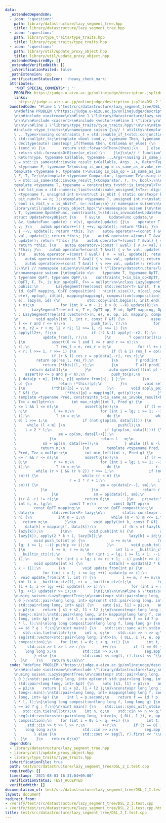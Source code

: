 ```yaml
---
data:
  _extendedDependsOn:
  - icon: ':question:'
    path: library/datastructure/lazy_segment_tree.hpp
    title: library/datastructure/lazy_segment_tree.hpp
  - icon: ':question:'
    path: library/type_traits/type_traits.hpp
    title: library/type_traits/type_traits.hpp
  - icon: ':question:'
    path: library/util/update_proxy_object.hpp
    title: library/util/update_proxy_object.hpp
  _extendedRequiredBy: []
  _extendedVerifiedWith: []
  _isVerificationFailed: false
  _pathExtension: cpp
  _verificationStatusIcon: ':heavy_check_mark:'
  attributes:
    '*NOT_SPECIAL_COMMENTS*': ''
    PROBLEM: https://judge.u-aizu.ac.jp/onlinejudge/description.jsp?id=DSL_2_I
    links:
    - https://judge.u-aizu.ac.jp/onlinejudge/description.jsp?id=DSL_2_I
  bundledCode: "#line 1 \"test/src/datastructure/lazy_segment_tree/DSL_2_I.test.cpp\"\
    \n#define PROBLEM \"https://judge.u-aizu.ac.jp/onlinejudge/description.jsp?id=DSL_2_I\"\
    \n\n#include <iostream>\n\n#line 1 \"library/datastructure/lazy_segment_tree.hpp\"\
    \n\n\n\n#include <cassert>\n#include <vector>\n#line 1 \"library/util/update_proxy_object.hpp\"\
    \n\n\n\n#line 1 \"library/type_traits/type_traits.hpp\"\n\n\n\n#include <limits>\n\
    #include <type_traits>\n\nnamespace suisen {\n// ! utility\ntemplate <typename\
    \ ...Types>\nusing constraints_t = std::enable_if_t<std::conjunction_v<Types...>,\
    \ std::nullptr_t>;\ntemplate <bool cond_v, typename Then, typename OrElse>\nconstexpr\
    \ decltype(auto) constexpr_if(Then&& then, OrElse&& or_else) {\n    if constexpr\
    \ (cond_v) {\n        return std::forward<Then>(then);\n    } else {\n       \
    \ return std::forward<OrElse>(or_else);\n    }\n}\n\n// ! function\ntemplate <typename\
    \ ReturnType, typename Callable, typename ...Args>\nusing is_same_as_invoke_result\
    \ = std::is_same<std::invoke_result_t<Callable, Args...>, ReturnType>;\ntemplate\
    \ <typename F, typename T>\nusing is_uni_op = is_same_as_invoke_result<T, F, T>;\n\
    template <typename F, typename T>\nusing is_bin_op = is_same_as_invoke_result<T,\
    \ F, T, T>;\n\ntemplate <typename Comparator, typename T>\nusing is_comparator\
    \ = std::is_same<std::invoke_result_t<Comparator, T, T>, bool>;\n\n// ! integral\n\
    template <typename T, typename = constraints_t<std::is_integral<T>>>\nconstexpr\
    \ int bit_num = std::numeric_limits<std::make_unsigned_t<T>>::digits;\ntemplate\
    \ <typename T, unsigned int n>\nstruct is_nbit { static constexpr bool value =\
    \ bit_num<T> == n; };\ntemplate <typename T, unsigned int n>\nstatic constexpr\
    \ bool is_nbit_v = is_nbit<T, n>::value;\n} // namespace suisen\n\n\n#line 5 \"\
    library/util/update_proxy_object.hpp\"\n\nnamespace suisen {\n\ntemplate <typename\
    \ T, typename UpdateFunc, constraints_t<std::is_invocable<UpdateFunc>> = nullptr>\n\
    struct UpdateProxyObject {\n    T &v;\n    UpdateFunc update;\n    UpdateProxyObject(T\
    \ &v, UpdateFunc update) : v(v), update(update) {}\n    operator T() const { return\
    \ v; }\n    auto& operator++() { ++v, update(); return *this; }\n    auto& operator--()\
    \ { --v, update(); return *this; }\n    auto& operator+=(const T &val) { v +=\
    \ val, update(); return *this; }\n    auto& operator-=(const T &val) { v -= val,\
    \ update(); return *this; }\n    auto& operator*=(const T &val) { v *= val, update();\
    \ return *this; }\n    auto& operator/=(const T &val) { v /= val, update(); return\
    \ *this; }\n    auto& operator%=(const T &val) { v %= val, update(); return *this;\
    \ }\n    auto& operator =(const T &val) { v  = val, update(); return *this; }\n\
    \    auto& operator<<=(const T &val) { v <<= val, update(); return *this; }\n\
    \    auto& operator>>=(const T &val) { v >>= val, update(); return *this; }\n\
    };\n\n} // namespace suisen\n\n\n#line 7 \"library/datastructure/lazy_segment_tree.hpp\"\
    \n\nnamespace suisen {\ntemplate <\n    typename T, typename OpTT, typename F,\
    \ typename OpFT, typename OpFF,\n    constraints_t<is_bin_op<OpTT, T>, is_same_as_invoke_result<T,\
    \ OpFT, F, T>, is_bin_op<OpFF, F>> = nullptr\n>\nclass LazySegmentTree {\n   \
    \ public:\n        LazySegmentTree(const std::vector<T> &init, T e, OpTT op, F\
    \ id, OpFT mapping, OpFF composition) : n(init.size()), m(ceil_pow2(n)), lg(__builtin_ctz(m)),\
    \ e(e), op(op), id(id), mapping(mapping), composition(composition), data(2 * m,\
    \ e), lazy(m, id) {\n            std::copy(init.begin(), init.end(), data.begin()\
    \ + m);\n            for (int k = m - 1; k > 0; --k) update(k);\n        }\n \
    \       LazySegmentTree(int n, T e, OpTT op, F id, OpFT mapping, OpFF composition)\
    \ : LazySegmentTree(std::vector<T>(n, e), e, op, id, mapping, composition) {}\n\
    \n        void apply(int l, int r, const F &f) {\n            assert(0 <= l and\
    \ l <= r and r <= n);\n            push_to(l, r);\n            for (int l2 = l\
    \ + m, r2 = r + m; l2 < r2; l2 >>= 1, r2 >>= 1) {\n                if (l2 & 1)\
    \ apply(l2++, f);\n                if (r2 & 1) apply(--r2, f);\n            }\n\
    \            update_from(l, r);\n        }\n        T operator()(int l, int r)\
    \ {\n            assert(0 <= l and l <= r and r <= n);\n            push_to(l,\
    \ r);\n            T res_l = e, res_r = e;\n            for (l += m, r += m; l\
    \ < r; l >>= 1, r >>= 1) {\n                if (l & 1) res_l = op(res_l, data[l++]);\n\
    \                if (r & 1) res_r = op(data[--r], res_r);\n            }\n   \
    \         return op(res_l, res_r);\n        }\n        T prod(int l, int r) {\n\
    \            return (*this)(l, r);\n        }\n        T all_prod() {\n      \
    \      return data[1];\n        }\n        auto operator[](int p) {\n        \
    \    assert(0 <= p and p < n);\n            push_to(p);\n            return UpdateProxyObject\
    \ { data[p + m], [this, p]{ update_from(p); } };\n        }\n        T get(int\
    \ p) {\n            return (*this)[p];\n        }\n        void set(int p, T v)\
    \ {\n            (*this)[p] = v;\n        }\n        void apply_point(int p, const\
    \ F &f) {\n            (*this)[p] = mapping(f, get(p));\n        }\n\n       \
    \ template <typename Pred, constraints_t<is_same_as_invoke_result<bool, Pred,\
    \ T>> = nullptr>\n        int max_right(int l, Pred g) {\n            assert(0\
    \ <= l && l <= n);\n            assert(g(e));\n            if (l == n) return\
    \ n;\n            l += m;\n            for (int i = lg; i >= 1; --i) push(l >>\
    \ i);\n            T sm = e;\n            do {\n                while (l % 2 ==\
    \ 0) l >>= 1;\n                if (not g(op(sm, data[l]))) {\n               \
    \     while (l < m) {\n                        push(l);\n                    \
    \    l = 2 * l;\n                        if (g(op(sm, data[l]))) {\n         \
    \                   sm = op(sm, data[l++]);\n                        }\n     \
    \               }\n                    return l - m;\n                }\n    \
    \            sm = op(sm, data[l++]);\n            } while ((l & -l) != l);\n \
    \           return n;\n        }\n        template <typename Pred, constraints_t<is_same_as_invoke_result<bool,\
    \ Pred, T>> = nullptr>\n        int min_left(int r, Pred g) {\n            assert(0\
    \ <= r && r <= n);\n            assert(g(e));\n            if (r == 0) return\
    \ 0;\n            r += m;\n            for (int i = lg; i >= 1; --i) push(r >>\
    \ i);\n            T sm = e;\n            do {\n                r--;\n       \
    \         while (r > 1 && (r % 2)) r >>= 1;\n                if (not g(op(data[r],\
    \ sm))) {\n                    while (r < m) {\n                        push(r);\n\
    \                        r = 2 * r + 1;\n                        if (g(op(data[r],\
    \ sm))) {\n                            sm = op(data[r--], sm);\n             \
    \           }\n                    }\n                    return r + 1 - m;\n\
    \                }\n                sm = op(data[r], sm);\n            } while\
    \ ((r & -r) != r);\n            return 0;\n        }\n    private:\n        const\
    \ int n, m, lg;\n        const T e;\n        const OpTT op;\n        const F id;\n\
    \        const OpFT mapping;\n        const OpFF composition;\n        std::vector<T>\
    \ data;\n        std::vector<F> lazy;\n\n        static constexpr int ceil_pow2(int\
    \ n) {\n            int m = 1;\n            while (m < n) m <<= 1;\n         \
    \   return m;\n        }\n\n        void apply(int k, const F &f) {\n        \
    \    data[k] = mapping(f, data[k]);\n            if (k < m) lazy[k] = composition(f,\
    \ lazy[k]);\n        }\n\n        void push(int k) {\n            apply(2 * k,\
    \ lazy[k]), apply(2 * k + 1, lazy[k]);\n            lazy[k] = id;\n        }\n\
    \        void push_to(int p) {\n            p += m;\n            for (int i =\
    \ lg; i >= 1; --i) push(p >> i);\n        }\n        void push_to(int l, int r)\
    \ {\n            l += m, r += m;\n            int li = __builtin_ctz(l), ri =\
    \ __builtin_ctz(r);\n            for (int i = lg; i >= li + 1; --i) push(l >>\
    \ i);\n            for (int i = lg; i >= ri + 1; --i) push(r >> i);\n        }\n\
    \        void update(int k) {\n            data[k] = op(data[2 * k], data[2 *\
    \ k + 1]);\n        }\n        void update_from(int p) {\n            p += m;\n\
    \            for (int i = 1; i <= lg; ++i) update(p >> i);\n        }\n      \
    \  void update_from(int l, int r) {\n            l += m, r += m;\n           \
    \ int li = __builtin_ctz(l), ri = __builtin_ctz(r);\n            for (int i =\
    \ li + 1; i <= lg; ++i) update(l >> i);\n            for (int i = ri + 1; i <=\
    \ lg; ++i) update(r >> i);\n        }\n};\n}\n\n\n#line 6 \"test/src/datastructure/lazy_segment_tree/DSL_2_I.test.cpp\"\
    \nusing suisen::LazySegmentTree;\n\nconstexpr std::pair<long long, int> e { 0LL,\
    \ 0 };\nstd::pair<long long, int> op(const std::pair<long long, int> &p1, const\
    \ std::pair<long long, int> &p2) {\n    auto [s1, l1] = p1;\n    auto [s2, l2]\
    \ = p2;\n    return { s1 + s2, l1 + l2 };\n}\nconstexpr long long id = std::numeric_limits<long\
    \ long>::min();\nstd::pair<long long, int> mapping(long long f, const std::pair<long\
    \ long, int> &p) {\n    int l = p.second;\n    return f == id ? p : std::make_pair(f\
    \ * l, l);\n}\nlong long composition(long long f, long long g) {\n    return f\
    \ == id ? g : f;\n}\n\nint main() {\n    std::ios::sync_with_stdio(false);\n \
    \   std::cin.tie(nullptr);\n    int n, q;\n    std::cin >> n >> q;\n    LazySegmentTree\
    \ seg(std::vector<std::pair<long long, int>>(n, { 0LL, 1 }), e, op, id, mapping,\
    \ composition);\n    for (int i = 0; i < q; ++i) {\n        int t, l, r;\n   \
    \     std::cin >> t >> l >> r;\n        ++r;\n        if (t == 0) {\n        \
    \    long long x;\n            std::cin >> x;\n            seg.apply(l, r, x);\n\
    \        } else {\n            std::cout << seg(l, r).first << '\\n';\n      \
    \  }\n    }\n    return 0;\n}\n"
  code: "#define PROBLEM \"https://judge.u-aizu.ac.jp/onlinejudge/description.jsp?id=DSL_2_I\"\
    \n\n#include <iostream>\n\n#include \"library/datastructure/lazy_segment_tree.hpp\"\
    \nusing suisen::LazySegmentTree;\n\nconstexpr std::pair<long long, int> e { 0LL,\
    \ 0 };\nstd::pair<long long, int> op(const std::pair<long long, int> &p1, const\
    \ std::pair<long long, int> &p2) {\n    auto [s1, l1] = p1;\n    auto [s2, l2]\
    \ = p2;\n    return { s1 + s2, l1 + l2 };\n}\nconstexpr long long id = std::numeric_limits<long\
    \ long>::min();\nstd::pair<long long, int> mapping(long long f, const std::pair<long\
    \ long, int> &p) {\n    int l = p.second;\n    return f == id ? p : std::make_pair(f\
    \ * l, l);\n}\nlong long composition(long long f, long long g) {\n    return f\
    \ == id ? g : f;\n}\n\nint main() {\n    std::ios::sync_with_stdio(false);\n \
    \   std::cin.tie(nullptr);\n    int n, q;\n    std::cin >> n >> q;\n    LazySegmentTree\
    \ seg(std::vector<std::pair<long long, int>>(n, { 0LL, 1 }), e, op, id, mapping,\
    \ composition);\n    for (int i = 0; i < q; ++i) {\n        int t, l, r;\n   \
    \     std::cin >> t >> l >> r;\n        ++r;\n        if (t == 0) {\n        \
    \    long long x;\n            std::cin >> x;\n            seg.apply(l, r, x);\n\
    \        } else {\n            std::cout << seg(l, r).first << '\\n';\n      \
    \  }\n    }\n    return 0;\n}"
  dependsOn:
  - library/datastructure/lazy_segment_tree.hpp
  - library/util/update_proxy_object.hpp
  - library/type_traits/type_traits.hpp
  isVerificationFile: true
  path: test/src/datastructure/lazy_segment_tree/DSL_2_I.test.cpp
  requiredBy: []
  timestamp: '2021-08-03 16:31:04+09:00'
  verificationStatus: TEST_ACCEPTED
  verifiedWith: []
documentation_of: test/src/datastructure/lazy_segment_tree/DSL_2_I.test.cpp
layout: document
redirect_from:
- /verify/test/src/datastructure/lazy_segment_tree/DSL_2_I.test.cpp
- /verify/test/src/datastructure/lazy_segment_tree/DSL_2_I.test.cpp.html
title: test/src/datastructure/lazy_segment_tree/DSL_2_I.test.cpp
---
```


